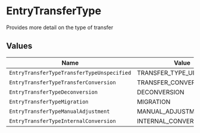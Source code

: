 # EntryTransferType

Provides more detail on the type of transfer


## Values

| Name                                       | Value                                      |
| ------------------------------------------ | ------------------------------------------ |
| `EntryTransferTypeTransferTypeUnspecified` | TRANSFER_TYPE_UNSPECIFIED                  |
| `EntryTransferTypeTransferConversion`      | TRANSFER_CONVERSION                        |
| `EntryTransferTypeDeconversion`            | DECONVERSION                               |
| `EntryTransferTypeMigration`               | MIGRATION                                  |
| `EntryTransferTypeManualAdjustment`        | MANUAL_ADJUSTMENT                          |
| `EntryTransferTypeInternalConversion`      | INTERNAL_CONVERSION                        |